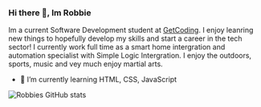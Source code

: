 ### Hi there 👋, Im Robbie 
Im a current Software Development student at [GetCoding](https://github.com/getcoding-ca). I enjoy leanring new things to hopefully develop my skills and start a career in the tech sector! I currently work full time as a smart home intergration and automation specialist with Simple Logic Intergration. I enjoy the outdoors, sports, music and vey much enjoy martial arts.
- 🌱 I’m currently learning HTML, CSS, JavaScript 

![Robbies GitHub stats](https://github-readme-stats.vercel.app/api?username=RobbieKavanagh&theme=dark&show_icons=true)
